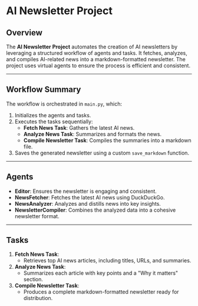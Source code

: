 # AI Newsletter Project

## Overview
The **AI Newsletter Project** automates the creation of AI newsletters by leveraging a structured workflow of agents and tasks. It fetches, analyzes, and compiles AI-related news into a markdown-formatted newsletter. The project uses virtual agents to ensure the process is efficient and consistent.

---

## Workflow Summary
The workflow is orchestrated in `main.py`, which:
1. Initializes the agents and tasks.
2. Executes the tasks sequentially:
   - **Fetch News Task**: Gathers the latest AI news.
   - **Analyze News Task**: Summarizes and formats the news.
   - **Compile Newsletter Task**: Compiles the summaries into a markdown file.
3. Saves the generated newsletter using a custom `save_markdown` function.

---

## Agents
- **Editor**: Ensures the newsletter is engaging and consistent.
- **NewsFetcher**: Fetches the latest AI news using DuckDuckGo.
- **NewsAnalyzer**: Analyzes and distills news into key insights.
- **NewsletterCompiler**: Combines the analyzed data into a cohesive newsletter format.

---

## Tasks
1. **Fetch News Task**:
   - Retrieves top AI news articles, including titles, URLs, and summaries.
2. **Analyze News Task**:
   - Summarizes each article with key points and a "Why it matters" section.
3. **Compile Newsletter Task**:
   - Produces a complete markdown-formatted newsletter ready for distribution.
